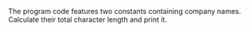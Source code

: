 
The program code features two constants containing company names. Calculate their total character length and print it.
